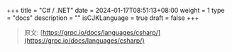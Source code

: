 +++
title = "C# / .NET"
date = 2024-01-17T08:51:13+08:00
weight = 1
type = "docs"
description = ""
isCJKLanguage = true
draft = false
+++

> 原文: [https://grpc.io/docs/languages/csharp/](https://grpc.io/docs/languages/csharp/)
